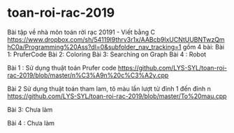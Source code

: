 # toan-roi-rac-2019
Bài tập về nhà môn toán rời rạc 20191 - Viết bằng C
https://www.dropbox.com/sh/54119l9thrv3r1x/AABcb9lxUCNtUUBNTwzQmhC0a/Programming%20Ass?dl=0&subfolder_nav_tracking=1
 gồm 4 bài:
 Bài 1: PruferCode
 Bài 2: Coloring
 Bài 3: Searching on Graph
 Bài 4 : Robot
 
 Bài 1 : Sử dụng thuật toán Prufer code
 https://github.com/LYS-SYL/toan-roi-rac-2019/blob/master/n%C3%A9n%20c%C3%A2y.cpp 
 
 Bài 2  Sử dụng thuật toán tham lam, tô màu lần lượt từ đỉnh 1 đến đỉnh n
 https://github.com/LYS-SYL/toan-roi-rac-2019/blob/master/To%20mau.cpp
 
Bài 3: Chưa làm


Bài 4 : Chưa làm
